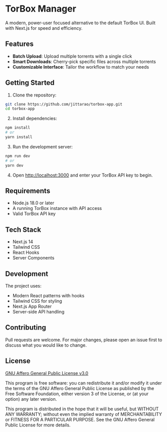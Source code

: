 # TorBox Manager

A modern, power-user focused alternative to the default TorBox UI. Built with Next.js for speed and efficiency.

## Features

- **Batch Upload**: Upload multiple torrents with a single click
- **Smart Downloads**: Cherry-pick specific files across multiple torrents
- **Customizable Interface**: Tailor the workflow to match your needs

## Getting Started

1. Clone the repository:
```bash
git clone https://github.com/jittarao/torbox-app.git
cd torbox-app
```

2. Install dependencies:
```bash
npm install
# or
yarn install
```

3. Run the development server:
```bash
npm run dev
# or
yarn dev
```

4. Open [http://localhost:3000](http://localhost:3000) and enter your TorBox API key to begin.

## Requirements

- Node.js 18.0 or later
- A running TorBox instance with API access
- Valid TorBox API key

## Tech Stack

- Next.js 14
- Tailwind CSS
- React Hooks
- Server Components

## Development

The project uses:
- Modern React patterns with hooks
- Tailwind CSS for styling
- Next.js App Router
- Server-side API handling

## Contributing

Pull requests are welcome. For major changes, please open an issue first to discuss what you would like to change.

## License

[GNU Affero General Public License v3.0](https://choosealicense.com/licenses/agpl-3.0/)

This program is free software: you can redistribute it and/or modify it under the terms of the GNU Affero General Public License as published by the Free Software Foundation, either version 3 of the License, or (at your option) any later version.

This program is distributed in the hope that it will be useful, but WITHOUT ANY WARRANTY; without even the implied warranty of MERCHANTABILITY or FITNESS FOR A PARTICULAR PURPOSE. See the GNU Affero General Public License for more details.
